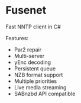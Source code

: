 # Fusenet

Fast NNTP client in C#

Features:

- Par2 repair
- Multi-server
- yEnc decoding
- Persistent queue
- NZB format support
- Multiple priorities
- Live media streaming
- SABnzbd API compatible 
